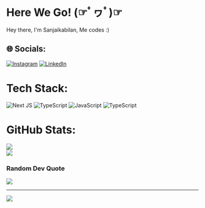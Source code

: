 # Here We Go! (☞ﾟヮﾟ)☞ 

Hey there, I'm Sanjaikabilan,
Me codes :)


## 🌐 Socials:
[![Instagram](https://img.shields.io/badge/Instagram-%23E4405F.svg?logo=Instagram&logoColor=white)](https://instagram.com/sanjaikabilan) [![LinkedIn](https://img.shields.io/badge/LinkedIn-%230077B5.svg?logo=linkedin&logoColor=white)](https://linkedin.com/in/sanjaikabilan) 

# Tech Stack:
![Next JS](https://img.shields.io/badge/Next-black?style=for-the-badge&logo=next.js&logoColor=white) ![TypeScript](https://img.shields.io/badge/typescript-%23007ACC.svg?style=for-the-badge&logo=typescript&logoColor=white) ![JavaScript](https://img.shields.io/badge/javascript-%23323330.svg?style=for-the-badge&logo=javascript&logoColor=%23F7DF1E) ![TypeScript](https://img.shields.io/badge/typescript-%23007ACC.svg?style=for-the-badge&logo=typescript&logoColor=white)
# GitHub Stats:
![](https://github-readme-streak-stats.herokuapp.com/?user=sanjaikabilan&theme=transparent&hide_border=true)<br/>
![](https://github-readme-stats.vercel.app/api/top-langs/?username=sanjaikabilan&theme=transparent&hide_border=true&include_all_commits=true&count_private=true&layout=compact)


### Random Dev Quote
![](https://quotes-github-readme.vercel.app/api?type=horizontal&theme=dark)


---
[![](https://visitcount.itsvg.in/api?id=sanjaikabilan&icon=7&color=1)](https://visitcount.itsvg.in)

<!-- Proudly created with GPRM ( https://gprm.itsvg.in ) -->


<!--
**Sanjaikabilan/Sanjaikabilan** is a ✨ _special_ ✨ repository because its `README.md` (this file) appears on your GitHub profile.

Here are some ideas to get you started:

- 🔭 I’m currently working on 🤪![MinionsLaughGIF](https://user-images.githubusercontent.com/83118883/222975847-aeba5bfa-6117-4ef0-9e24-134c2e7ab19f.gif)

- 🌱 I’m currently learning ...
- 👯 I’m looking to collaborate on ...
- 🤔 I’m looking for help with ...
- 💬 Ask me about ...
- 📫 How to reach me: ...
- 😄 Pronouns: ...
- ⚡ Fun fact: ...
-->

